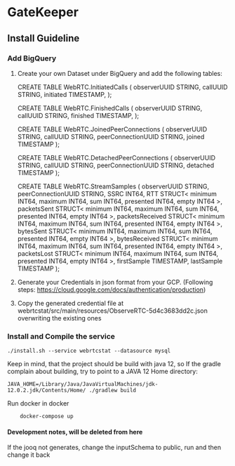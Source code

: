 # GateKeeper

## Install Guideline

### Add BigQuery

1. Create your own Dataset under BigQuery and add the following tables:
  
    
    CREATE TABLE WebRTC.InitiatedCalls 
    (
    observerUUID STRING, 
    callUUID STRING,
    initiated TIMESTAMP,
    );
    
    CREATE TABLE WebRTC.FinishedCalls 
    (
    observerUUID STRING, 
    callUUID STRING,
    finished TIMESTAMP,
    );
    
    CREATE TABLE WebRTC.JoinedPeerConnections 
    (
    observerUUID STRING, 
    callUUID STRING,
    peerConnectionUUID STRING,
    joined TIMESTAMP
    );
    
    CREATE TABLE WebRTC.DetachedPeerConnections 
    (
    observerUUID STRING, 
    callUUID STRING,
    peerConnectionUUID STRING,
    detached TIMESTAMP
    );
    
    
    CREATE TABLE WebRTC.StreamSamples
    (
        observerUUID STRING,
        peerConnectionUUID STRING,
        SSRC INT64,
        RTT STRUCT<
            minimum INT64,
            maximum INT64,
            sum INT64,
            presented INT64,
            empty INT64
        >,
        packetsSent STRUCT<
            minimum INT64,
            maximum INT64,
            sum INT64,
            presented INT64,
            empty INT64
        >,
        packetsReceived STRUCT<
            minimum INT64,
            maximum INT64,
            sum INT64,
            presented INT64,
            empty INT64
        >,
        bytesSent STRUCT<
            minimum INT64,
            maximum INT64,
            sum INT64,
            presented INT64,
            empty INT64
        >,
        bytesReceived STRUCT<
            minimum INT64,
            maximum INT64,
            sum INT64,
            presented INT64,
            empty INT64
        >,
        packetsLost STRUCT<
            minimum INT64,
            maximum INT64,
            sum INT64,
            presented INT64,
            empty INT64
        >,
        firstSample TIMESTAMP,
        lastSample TIMESTAMP
    );


2. Generate your Credentials in json format from your GCP. (Following steps: https://cloud.google.com/docs/authentication/production)

3. Copy the generated credential file at webrtcstat/src/main/resources/ObserveRTC-5d4c3683dd2c.json overwriting the existing ones

### Install and Compile the service

    ./install.sh --service webrtcstat --datasource mysql

Keep in mind, that the project should be build with java 12, so If the gradle complain about building, try to point to a JAVA 12 Home directory:

    JAVA_HOME=/Library/Java/JavaVirtualMachines/jdk-12.0.2.jdk/Contents/Home/ ./gradlew build
    
 Run docker in docker
        
        docker-compose up

#### Development notes, will be deleted from here
If the jooq not generates, change the inputSchema to public, run and then change it back
